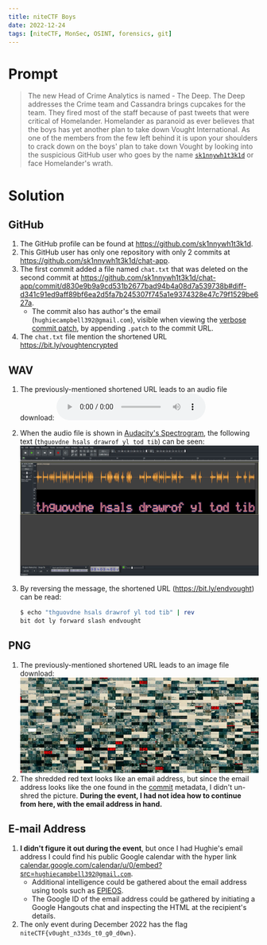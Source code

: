 ```yaml
---
title: niteCTF Boys
date: 2022-12-24
tags: [niteCTF, MonSec, OSINT, forensics, git]
---
```

# Prompt
> The new Head of Crime Analytics is named - The Deep. The Deep addresses the Crime team and Cassandra brings cupcakes for the team. They fired most of the staff because of past tweets that were critical of Homelander. Homelander as paranoid as ever believes that the boys has yet another plan to take down Vought International. As one of the members from the few left behind it is upon your shoulders to crack down on the boys' plan to take down Vought by looking into the suspicious GitHub user who goes by the name [`sk1nnywh1t3k1d`](https://github.com/sk1nnywh1t3k1d) or face Homelander's wrath.

# Solution
## GitHub
1. The GitHub profile can be found at <https://github.com/sk1nnywh1t3k1d>.
1. This GitHub user has only one repository with only 2 commits at <https://github.com/sk1nnywh1t3k1d/chat-app>.
1. The first commit added a file named `chat.txt` that was deleted on the second commit at <https://github.com/sk1nnywh1t3k1d/chat-app/commit/d830e9b9a9cd531b2677bad94b4a08d7a539738b#diff-d341c91ed9aff89bf6ea2d5fa7b245307f745a1e9374328e47c79f1529be627a>.
	* The commit also has author's the email (`hughiecampbell392@gmail.com`), visible when viewing the [verbose commit patch](https://github.com/sk1nnywh1t3k1d/chat-app/commit/d830e9b9a9cd531b2677bad94b4a08d7a539738b.patch), by appending `.patch` to the commit URL.
1. The `chat.txt` file mention the shortened URL <https://bit.ly/voughtencrypted>


## WAV
1. The previously-mentioned shortened URL leads to an audio file download:
	<audio src="secret_message.wav" controls></audio>
1. When the audio file is shown in [Audacity's Spectrogram](https://manual.audacityteam.org/man/audacity_waveform.html#multi), the following text (`thguovdne hsals drawrof yl tod tib`) can be seen:
	![Audacity's Spectrogram showing text of a message](audio_text.jpg)
1. By reversing the message, the shortened URL (<https://bit.ly/endvought>) can be read:

	```sh
	$ echo "thguovdne hsals drawrof yl tod tib" | rev
	bit dot ly forward slash endvought
	```

## PNG
1. The previously-mentioned shortened URL leads to an image file download:
	![](7_tower.png)
1. The shredded red text looks like an email address, but since the email address looks like the one found in the [commit](#github) metadata, I didn't un-shred the picture. **During the event, I had not idea how to continue from here, with the email address in hand.**

## E-mail Address
1. **I didn't figure it out during the event**, but once I had Hughie's email address I could find his public Google calendar with the hyper link [calendar.google.com/calendar/u/0/embed?src=`hughiecampbell392@gmail.com`](https://calendar.google.com/calendar/u/0/embed?src=hughiecampbell392@gmail.com).
	* Additional intelligence could be gathered about the email address using tools such as [EPIEOS](https://epieos.com).
	* The Google ID of the email address could be gathered by initiating a Google Hangouts chat and inspecting the HTML at the recipient's details.
1. The only event during December 2022 has the flag `niteCTF{v0ught_n33ds_t0_g0_d0wn}`.